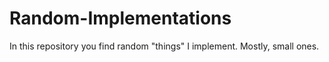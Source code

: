 # Random-Implementations

In this repository you find random "things" I implement. Mostly, small ones.
